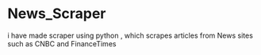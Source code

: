 # News_Scraper
i have made scraper using python , which scrapes articles from News sites such as CNBC and FinanceTimes
